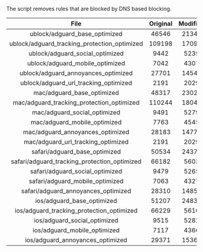 The script removes rules that are blocked by DNS based blocking.


| File | Original | Modified |
|:----:|:-----:|:-----:|
| ublock/adguard_base_optimized | 46546 | 21342 |
| ublock/adguard_tracking_protection_optimized | 109198 | 17098 |
| ublock/adguard_social_optimized | 9442 | 5239 |
| ublock/adguard_mobile_optimized | 7042 | 4307 |
| ublock/adguard_annoyances_optimized | 27701 | 14540 |
| ublock/adguard_url_tracking_optimized | 2191 | 2029 |
| mac/adguard_base_optimized | 48317 | 23021 |
| mac/adguard_tracking_protection_optimized | 110244 | 18047 |
| mac/adguard_social_optimized | 9491 | 5279 |
| mac/adguard_mobile_optimized | 7763 | 4545 |
| mac/adguard_annoyances_optimized | 28183 | 14779 |
| mac/adguard_url_tracking_optimized | 2191 | 2029 |
| safari/adguard_base_optimized | 50534 | 24375 |
| safari/adguard_tracking_protection_optimized | 66182 | 5603 |
| safari/adguard_social_optimized | 9479 | 5265 |
| safari/adguard_mobile_optimized | 7063 | 4327 |
| safari/adguard_annoyances_optimized | 28310 | 14855 |
| ios/adguard_base_optimized | 51207 | 24835 |
| ios/adguard_tracking_protection_optimized | 66229 | 5610 |
| ios/adguard_social_optimized | 9515 | 5282 |
| ios/adguard_mobile_optimized | 7117 | 4366 |
| ios/adguard_annoyances_optimized | 29371 | 15368 |
